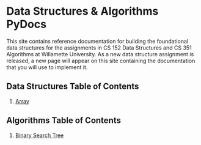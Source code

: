 # Data Structures & Algorithms PyDocs

This site contains reference documentation for building the foundational data structures for the assignments in CS 152 Data Structures and CS 351 Algorithms at Willamette University. As a new data structure assignment is released, a new page will appear on this site containing the documentation that you will use to implement it.

## Data Structures Table of Contents

1. [Array](array.md)
<!-- 2. [Array2D](array2d.md)
3. [LinkedList](linked_list.md)
4. [Stacks and Queues](stacks_queues.md)
5. [HashMap](hash_map.md)
6. [Graph](graph.md) -->

## Algorithms Table of Contents

1. [Binary Search Tree](bst.md)
